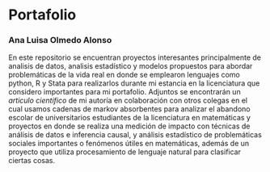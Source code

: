 # Portafolio
### Ana Luisa Olmedo Alonso
En este repositorio se encuentran proyectos interesantes principalmente de analisis de datos, analisis estadístico y modelos propuestos para abordar problemáticas de la vida real en donde se emplearon lenguajes como python, R y Stata para realizarlos durante mi estancia en la licenciatura que considero importantes para mi portafolio. 
Adjuntos se encontrarán un *articulo cientifico* de mi autoría en colaboración con otros colegas en el cual usamos cadenas de markov absorbentes para analizar el abandono escolar de universitarios estudiantes de la licenciatura en matemáticas y proyectos en donde se realiza una medición de impacto con técnicas de análisis de datos e inferencia causal, y análisis estadístico de problemáticas sociales importantes o fenómenos útiles en matemáticas, además de un proyecto que utiliza procesamiento de lenguaje natural para clasificar ciertas cosas.

